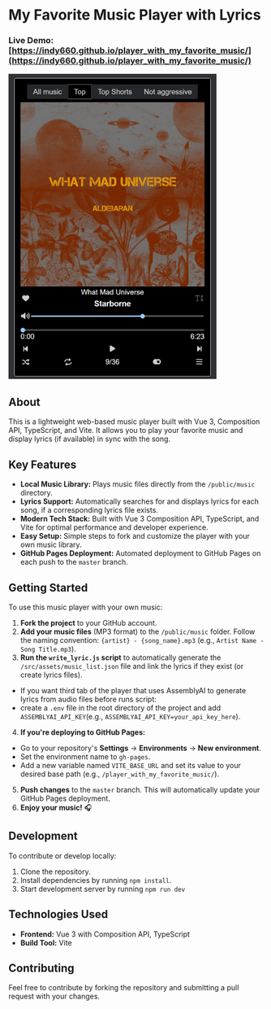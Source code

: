 # My Favorite Music Player with Lyrics

### Live Demo: [https://indy660.github.io/player_with_my_favorite_music/](https://indy660.github.io/player_with_my_favorite_music/)

<img src="./public/preview.png" alt="Preview image" height="600"/>

## About

This is a lightweight web-based music player built with Vue 3, Composition API, TypeScript, and Vite. It allows you to play your favorite music and display lyrics (if available) in sync with the song.

## Key Features

*    **Local Music Library:** Plays music files directly from the `/public/music` directory.
*    **Lyrics Support:** Automatically searches for and displays lyrics for each song, if a corresponding lyrics file exists.
*    **Modern Tech Stack:** Built with Vue 3 Composition API, TypeScript, and Vite for optimal performance and developer experience.
*    **Easy Setup:** Simple steps to fork and customize the player with your own music library.
*    **GitHub Pages Deployment:** Automated deployment to GitHub Pages on each push to the `master` branch.

## Getting Started

To use this music player with your own music:

1.  **Fork the project** to your GitHub account.
2.  **Add your music files** (MP3 format) to the `/public/music` folder. Follow the naming convention: `{artist} - {song_name}.mp3` (e.g., `Artist Name - Song Title.mp3`).
3.  **Run the `write_lyric.js` script** to automatically generate the `/src/assets/music_list.json` file and link the lyrics if they exist (or create lyrics files).
  *   If you want third tab of the player that uses AssemblyAI to generate lyrics from audio files before runs script:
  *   create a `.env` file in the root directory of the project and add `ASSEMBLYAI_API_KEY`(e.g., `ASSEMBLYAI_API_KEY=your_api_key_here`).
4.  **If you're deploying to GitHub Pages:**
  *   Go to your repository's **Settings** -> **Environments** -> **New environment**.
  *   Set the environment name to `gh-pages`.
  *   Add a new variable named `VITE_BASE_URL` and set its value to your desired base path (e.g., `/player_with_my_favorite_music/`).
5.  **Push changes** to the `master` branch. This will automatically update your GitHub Pages deployment.
6.  **Enjoy your music!** 🎧

## Development

To contribute or develop locally:

1. Clone the repository.
2. Install dependencies by running `npm install`.
3. Start development server by running `npm run dev`

## Technologies Used

*    **Frontend:** Vue 3 with Composition API, TypeScript
*   **Build Tool:** Vite

## Contributing

Feel free to contribute by forking the repository and submitting a pull request with your changes.

